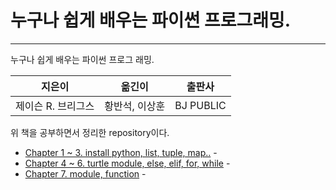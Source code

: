 # 누구나 쉽게 배우는 파이썬 프로그래밍.
--- 
누구나 쉽게 배우는 파이썬 프로그 래밍.

|지은이|옮긴이|출판사|
|-----|-----|-----|
|제이슨 R. 브리그스|황반석, 이상훈|BJ PUBLIC|


위 책을 공부하면서 정리한 repository이다.

- [Chapter 1 ~ 3. install python, list, tuple, map..]() - 
- [Chapter 4 ~ 6. turtle module, else, elif, for, while]() - 
- [Chapter 7. module, function]() - 
